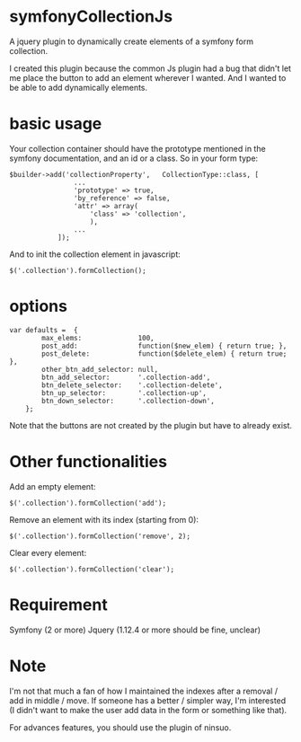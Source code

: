 # symfonyCollectionJs
A jquery plugin to dynamically create elements of a symfony form collection.

I created this plugin because the common Js plugin had a bug that didn't let me place the button to add an element wherever I wanted.  And I wanted to be able to add dynamically elements.

# basic usage

Your collection container should have the prototype mentioned in the symfony documentation, and an id or a class. So in your form type:
~~~~
$builder->add('collectionProperty',   CollectionType::class, [
                ...
                'prototype' => true,
                'by_reference' => false,
                'attr' => array(
                    'class' => 'collection',
                    ),
                ...
            ]);
~~~~

And to init the collection element in javascript:
~~~~
$('.collection').formCollection();
~~~~

# options 
~~~~
var defaults =  {
        max_elems:              100,
        post_add:               function($new_elem) { return true; },
        post_delete:            function($delete_elem) { return true; },
        other_btn_add_selector: null,
        btn_add_selector:       '.collection-add',
        btn_delete_selector:    '.collection-delete',
        btn_up_selector:        '.collection-up',
        btn_down_selector:      '.collection-down',
    };
~~~~
Note that the buttons are not created by the plugin but have to already exist.

# Other functionalities

Add an empty element:
~~~~
$('.collection').formCollection('add');
~~~~

Remove an element with its index (starting from 0):
~~~~
$('.collection').formCollection('remove', 2);
~~~~

Clear every element:
~~~~
$('.collection').formCollection('clear');
~~~~

# Requirement

Symfony (2 or more) 
Jquery (1.12.4 or more should be fine, unclear)

# Note

I'm not that much a fan of how I maintained the indexes after a removal / add in middle / move. If someone has a better / simpler way, I'm interested (I didn't want to make the user add data in the form or something like that).

For advances features, you should use the plugin of ninsuo.
